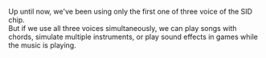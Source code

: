 Up until now, we've been using only the first one of three voice of the SID chip.  
But if we use all three voices simultaneously, we can play songs with chords, simulate multiple instruments, or play sound effects in games while the music is playing.